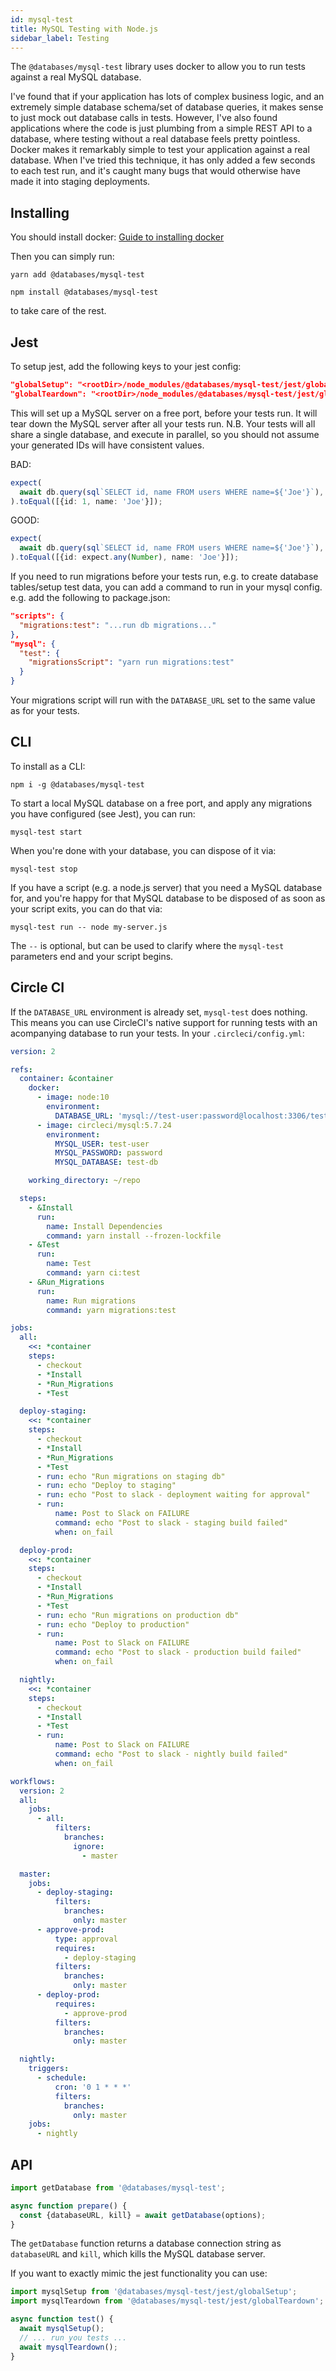 ```yaml
---
id: mysql-test
title: MySQL Testing with Node.js
sidebar_label: Testing
---
```


The `@databases/mysql-test` library uses docker to allow you to run tests against a real MySQL database.

I've found that if your application has lots of complex business logic, and an extremely simple database schema/set of database queries, it makes sense to just mock out database calls in tests. However, I've also found applications where the code is just plumbing from a simple REST API to a database, where testing without a real database feels pretty pointless. Docker makes it remarkably simple to test your application against a real database. When I've tried this technique, it has only added a few seconds to each test run, and it's caught many bugs that would otherwise have made it into staging deployments.

## Installing

You should install docker: [Guide to installing docker](https://gist.github.com/rstacruz/297fc799f094f55d062b982f7dac9e41)

Then you can simply run:

```yarn
yarn add @databases/mysql-test
```

```npm
npm install @databases/mysql-test
```

to take care of the rest.

## Jest

To setup jest, add the following keys to your jest config:

```json
"globalSetup": "<rootDir>/node_modules/@databases/mysql-test/jest/globalSetup.js",
"globalTeardown": "<rootDir>/node_modules/@databases/mysql-test/jest/globalTeardown.js",
```

This will set up a MySQL server on a free port, before your tests run. It will tear down the MySQL server after all your tests run. N.B. Your tests will all share a single database, and execute in parallel, so you should not assume your generated IDs will have consistent values.

BAD:

```ts
expect(
  await db.query(sql`SELECT id, name FROM users WHERE name=${'Joe'}`),
).toEqual([{id: 1, name: 'Joe'}]);
```

GOOD:

```ts
expect(
  await db.query(sql`SELECT id, name FROM users WHERE name=${'Joe'}`),
).toEqual([{id: expect.any(Number), name: 'Joe'}]);
```

If you need to run migrations before your tests run, e.g. to create database tables/setup test data, you can add a command to run in your mysql config. e.g. add the following to package.json:

```json
"scripts": {
  "migrations:test": "...run db migrations..."
},
"mysql": {
  "test": {
    "migrationsScript": "yarn run migrations:test"
  }
}
```

Your migrations script will run with the `DATABASE_URL` set to the same value as for your tests.

## CLI

To install as a CLI:

```npm
npm i -g @databases/mysql-test
```

To start a local MySQL database on a free port, and apply any migrations you have configured (see Jest), you can run:

```
mysql-test start
```

When you're done with your database, you can dispose of it via:

```
mysql-test stop
```

If you have a script (e.g. a node.js server) that you need a MySQL database for, and you're happy for that MySQL database to be disposed of as soon as your script exits, you can do that via:

```
mysql-test run -- node my-server.js
```

The `--` is optional, but can be used to clarify where the `mysql-test` parameters end and your script begins.

## Circle CI

If the `DATABASE_URL` environment is already set, `mysql-test` does nothing. This means you can use CircleCI's native support for running tests with an acompanying database to run your tests. In your `.circleci/config.yml`:

```yaml
version: 2

refs:
  container: &container
    docker:
      - image: node:10
        environment:
          DATABASE_URL: 'mysql://test-user:password@localhost:3306/test-db'
      - image: circleci/mysql:5.7.24
        environment:
          MYSQL_USER: test-user
          MYSQL_PASSWORD: password
          MYSQL_DATABASE: test-db

    working_directory: ~/repo

  steps:
    - &Install
      run:
        name: Install Dependencies
        command: yarn install --frozen-lockfile
    - &Test
      run:
        name: Test
        command: yarn ci:test
    - &Run_Migrations
      run:
        name: Run migrations
        command: yarn migrations:test

jobs:
  all:
    <<: *container
    steps:
      - checkout
      - *Install
      - *Run_Migrations
      - *Test

  deploy-staging:
    <<: *container
    steps:
      - checkout
      - *Install
      - *Run_Migrations
      - *Test
      - run: echo "Run migrations on staging db"
      - run: echo "Deploy to staging"
      - run: echo "Post to slack - deployment waiting for approval"
      - run:
          name: Post to Slack on FAILURE
          command: echo "Post to slack - staging build failed"
          when: on_fail

  deploy-prod:
    <<: *container
    steps:
      - checkout
      - *Install
      - *Run_Migrations
      - *Test
      - run: echo "Run migrations on production db"
      - run: echo "Deploy to production"
      - run:
          name: Post to Slack on FAILURE
          command: echo "Post to slack - production build failed"
          when: on_fail

  nightly:
    <<: *container
    steps:
      - checkout
      - *Install
      - *Test
      - run:
          name: Post to Slack on FAILURE
          command: echo "Post to slack - nightly build failed"
          when: on_fail

workflows:
  version: 2
  all:
    jobs:
      - all:
          filters:
            branches:
              ignore:
                - master

  master:
    jobs:
      - deploy-staging:
          filters:
            branches:
              only: master
      - approve-prod:
          type: approval
          requires:
            - deploy-staging
          filters:
            branches:
              only: master
      - deploy-prod:
          requires:
            - approve-prod
          filters:
            branches:
              only: master

  nightly:
    triggers:
      - schedule:
          cron: '0 1 * * *'
          filters:
            branches:
              only: master
    jobs:
      - nightly
```

## API

```ts
import getDatabase from '@databases/mysql-test';

async function prepare() {
  const {databaseURL, kill} = await getDatabase(options);
}
```

The `getDatabase` function returns a database connection string as `databaseURL` and `kill`, which kills the MySQL database server.

If you want to exactly mimic the jest functionality you can use:

```ts
import mysqlSetup from '@databases/mysql-test/jest/globalSetup';
import mysqlTeardown from '@databases/mysql-test/jest/globalTeardown';

async function test() {
  await mysqlSetup();
  // ... run you tests ...
  await mysqlTeardown();
}
```
